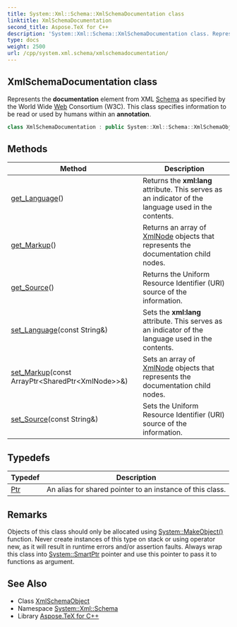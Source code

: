 ```yaml
---
title: System::Xml::Schema::XmlSchemaDocumentation class
linktitle: XmlSchemaDocumentation
second_title: Aspose.TeX for C++
description: 'System::Xml::Schema::XmlSchemaDocumentation class. Represents the documentation element from XML Schema as specified by the World Wide Web Consortium (W3C). This class specifies information to be read or used by humans within an annotation in C++.'
type: docs
weight: 2500
url: /cpp/system.xml.schema/xmlschemadocumentation/
---
```

## XmlSchemaDocumentation class


Represents the **documentation** element from XML [Schema](../) as specified by the World Wide [Web](../../system.web/) Consortium (W3C). This class specifies information to be read or used by humans within an **annotation**.

```cpp
class XmlSchemaDocumentation : public System::Xml::Schema::XmlSchemaObject
```

## Methods

| Method | Description |
| --- | --- |
| [get_Language](./get_language/)() | Returns the **xml:lang** attribute. This serves as an indicator of the language used in the contents. |
| [get_Markup](./get_markup/)() | Returns an array of [XmlNode](../../system.xml/xmlnode/) objects that represents the documentation child nodes. |
| [get_Source](./get_source/)() | Returns the Uniform Resource Identifier (URI) source of the information. |
| [set_Language](./set_language/)(const String\&) | Sets the **xml:lang** attribute. This serves as an indicator of the language used in the contents. |
| [set_Markup](./set_markup/)(const ArrayPtr\<SharedPtr\<XmlNode\>\>\&) | Sets an array of [XmlNode](../../system.xml/xmlnode/) objects that represents the documentation child nodes. |
| [set_Source](./set_source/)(const String\&) | Sets the Uniform Resource Identifier (URI) source of the information. |
## Typedefs

| Typedef | Description |
| --- | --- |
| [Ptr](./ptr/) | An alias for shared pointer to an instance of this class. |
## Remarks



Objects of this class should only be allocated using [System::MakeObject()](../../system/makeobject/) function. Never create instances of this type on stack or using operator new, as it will result in runtime errors and/or assertion faults. Always wrap this class into [System::SmartPtr](../../system/smartptr/) pointer and use this pointer to pass it to functions as argument. 

## See Also

* Class [XmlSchemaObject](../xmlschemaobject/)
* Namespace [System::Xml::Schema](../)
* Library [Aspose.TeX for C++](../../)
